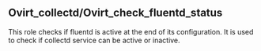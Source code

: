 ## Ovirt_collectd/Ovirt_check_fluentd_status

This role checks if fluentd is active at the end of its configuration.
It is used to check if collectd service can be active or inactive.
